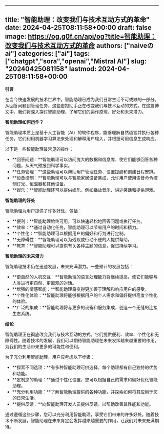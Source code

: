 
---
title: "智能助理：改变我们与技术互动方式的革命"
date: 2024-04-25T08:11:58+00:00
draft: false
image: https://og.g0f.cn/api/og?title=智能助理：改变我们与技术互动方式的革命
authors: ["naiveのai"]
categories: ["ai"]
tags: ["chatgpt","sora","openai","Mistral AI"]
slug: "20240425081158"
lastmod: 2024-04-25T08:11:58+00:00
---
**引言**

在当今快速发展的技术世界中，智能助理已成为我们日常生活不可或缺的一部分。从回答问题到管理任务，这些虚拟助手正在改变我们与技术互动的方式。在这篇博文中，我们将深入探讨智能助理，了解它们的运作原理、好处和未来潜力。

**智能助理如何运作？**

智能助理本质上是基于人工智能（AI）的软件程序，能够理解自然语言并执行各种任务。它们利用机器学习算法来处理和解释用户输入，并根据可用信息生成响应。

以下是一些智能助理最常见的操作：

* **回答问题：**智能助理可以访问庞大的数据和信息库，使它们能够回答各种问题，从天气预报到科学事实。
* **任务管理：**这些助理可以帮助用户管理任务、设置提醒和创建日程安排。
* **设备控制：**智能助理可以与智能家居设备集成，允许用户使用语音命令控制灯光、恒温器和其他设备。
* **娱乐：**智能助理还可以提供娱乐，例如播放音乐、讲述笑话和提供游戏。

**智能助理的好处**

智能助理为用户提供了许多好处，包括：

* **便利：**智能助理始终可用，可以快速轻松地回答问题或执行任务。
* **效率：**通过自动化任务，智能助理可以节省用户的时间和精力。
* **个性化：**智能助理可以根据用户的偏好和行为进行定制。
* **无障碍性：**智能助理可以为残疾或行动不便的人提供帮助。
* **教育：**智能助理可以提供有关各种主题的信息，促进持续学习。

**智能助理的未来潜力**

智能助理技术仍在迅速发展，未来充满潜力。一些预计的发展包括：

* **更自然的人机交互：**智能助理的语言处理能力将继续提高，使它们能够与人类进行更自然、更直观的对话。
* **增强的情感智能：**智能助理将变得更加善于理解和响应用户的感受。
* **个性化体验：**智能助理将能够根据用户的个人需求和偏好提供高度个性化的体验。
* **广泛的集成：**智能助理将与更多的设备和服务集成，创造一个无缝的连接生态系统。

**结论**

智能助理正在彻底改变我们与技术互动的方式。它们提供便利、效率、个性化和无障碍性。随着技术的发展，我们可以期待智能助理在未来发挥越来越重要的作用，为我们的生活带来更多的可能性和便利。

为了充分利用智能助理，用户应考虑以下步骤：

* **探索不同选项：**有多种智能助理可供选择，每个助理都有自己独特的优势和功能。
* **定制您的助理：**通过个性化设置，您可以根据自己的需求和偏好优化智能助理。
* **充分利用功能：**了解智能助理提供的各种功能，并探索如何将其应用于您的日常生活。
* **提供反馈：**向智能助理开发人员提供反馈，以帮助改善其性能和功能。

通过遵循这些步骤，您可以充分利用智能助理，享受它们带来的许多好处。随着技术不断发展，智能助理在未来肯定会发挥越来越重要的作用，让我们对未来充满期待。